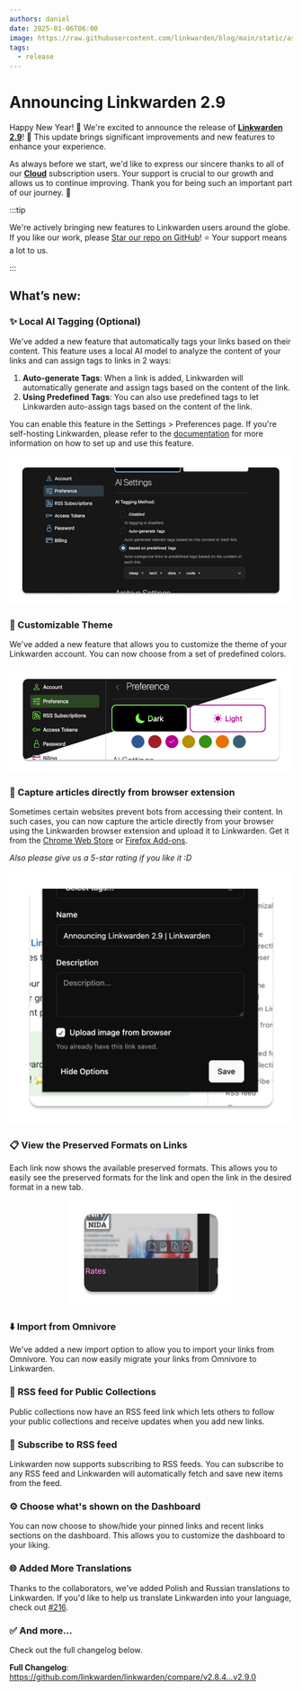 ```yaml
---
authors: daniel
date: 2025-01-06T06:00
image: https://raw.githubusercontent.com/linkwarden/blog/main/static/assets/social_previews/1.jpg
tags:
  - release
---
```


# Announcing Linkwarden 2.9

Happy New Year! 🎉 We're excited to announce the release of **[Linkwarden 2.9](https://linkwarden.app/?utm_source=Blog&utm_medium=social&utm_campaign=v2_9_announcement)**! 🥳 This update brings significant improvements and new features to enhance your experience.

As always before we start, we'd like to express our sincere thanks to all of our **[Cloud](https://linkwarden.app/#pricing)** subscription users. Your support is crucial to our growth and allows us to continue improving. Thank you for being such an important part of our journey. 🚀

<!--truncate-->

:::tip

We're actively bringing new features to Linkwarden users around the globe. If you like our work, please [Star our repo on GitHub](https://github.com/linkwarden/linkwarden)! ⭐️ Your support means a lot to us.

:::

## What’s new:

### ✨ Local AI Tagging (Optional)

We've added a new feature that automatically tags your links based on their content. This feature uses a local AI model to analyze the content of your links and can assign tags to links in 2 ways:

1. **Auto-generate Tags**: When a link is added, Linkwarden will automatically generate and assign tags based on the content of the link.
2. **Using Predefined Tags**: You can also use predefined tags to let Linkwarden auto-assign tags based on the content of the link.

You can enable this feature in the Settings > Preferences page. If you're self-hosting Linkwarden, please refer to the [documentation](https://docs.linkwarden.app/self-hosting/ai-worker) for more information on how to set up and use this feature.

<p align="center">
  <img src="/assets/v2.9/ai_tagging.png" alt="AI Tagging Image" />
</p>

### 🎨 Customizable Theme

We've added a new feature that allows you to customize the theme of your Linkwarden account. You can now choose from a set of predefined colors.

<p align="center">
  <img src="/assets/v2.9/custom_theme.png" alt="Custom Theme Image" />
</p>

### 📸 Capture articles directly from browser extension

Sometimes certain websites prevent bots from accessing their content. In such cases, you can now capture the article directly from your browser using the Linkwarden browser extension and upload it to Linkwarden. Get it from the [Chrome Web Store](https://chromewebstore.google.com/detail/linkwarden/pnidmkljnhbjfffciajlcpeldoljnidn) or [Firefox Add-ons](https://addons.mozilla.org/en-CA/firefox/addon/linkwarden).

_Also please give us a 5-star rating if you like it :D_

<p align="center">
  <img src="/assets/v2.9/extension.png" alt="Browser Extension Image" />
</p>

### 📋 View the Preserved Formats on Links

Each link now shows the available preserved formats. This allows you to easily see the preserved formats for the link and open the link in the desired format in a new tab.

<p align="center">
  <img src="/assets/v2.9/available_formats.png" alt="Available Format Image" />
</p>

### ⬇️ Import from Omnivore

We've added a new import option to allow you to import your links from Omnivore. You can now easily migrate your links from Omnivore to Linkwarden.

### 🌟 RSS feed for Public Collections

Public collections now have an RSS feed link which lets others to follow your public collections and receive updates when you add new links.

### 🔔 Subscribe to RSS feed

Linkwarden now supports subscribing to RSS feeds. You can subscribe to any RSS feed and Linkwarden will automatically fetch and save new items from the feed.

### ⚙️ Choose what's shown on the Dashboard

You can now choose to show/hide your pinned links and recent links sections on the dashboard. This allows you to customize the dashboard to your liking.

### 🌐 Added More Translations

Thanks to the collaborators, we've added Polish and Russian translations to Linkwarden. If you'd like to help us translate Linkwarden into your language, check out [#216](https://github.com/linkwarden/linkwarden/issues/216).

### ✅ And more...

Check out the full changelog below.

**Full Changelog**: https://github.com/linkwarden/linkwarden/compare/v2.8.4...v2.9.0
